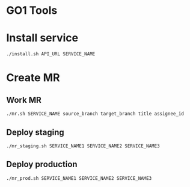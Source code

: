 GO1 Tools
====

# Install service

```
./install.sh API_URL SERVICE_NAME
```

# Create MR

## Work MR

```
./mr.sh SERVICE_NAME source_branch target_branch title assignee_id
```

## Deploy staging

```
./mr_staging.sh SERVICE_NAME1 SERVICE_NAME2 SERVICE_NAME3
```

## Deploy production

```
./mr_prod.sh SERVICE_NAME1 SERVICE_NAME2 SERVICE_NAME3
```
